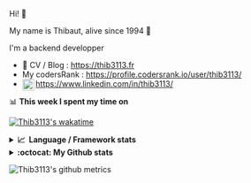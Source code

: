 Hi! 👋

My name is Thibaut, alive since 1994 🍷

I'm a backend developper

-   📝 CV / Blog : https://thib3113.fr
-   My codersRank : https://profile.codersrank.io/user/thib3113/
-   <a href="https://www.linkedin.com/in/thib3113/"><img align="left" alt="Thib3113's Linkedin" width="21px" src="https://img.icons8.com/color/48/linkedin.png" /></a> https://www.linkedin.com/in/thib3113/

📊 **This week I spent my time on**

[![Thib3113's wakatime](https://github-readme-stats.vercel.app/api/wakatime?username=thib3113&layout=default&theme=dracula&langs_count=6&hide_title=true&hide_border=true)](https://wakatime.com/@thib3113)

<details>
  <summary><b>📈&nbsp;&nbsp;Language&nbsp;/&nbsp;Framework stats</b></summary>
  <br/>  
  <a href='https://profile.codersrank.io/user/thib3113/'>
  <img src='http://cr-skills-chart-widget.azurewebsites.net/api/api?username=thib3113&padding=30&skills=php,batchfile,javascript,less,mysql,reactjs,scss,shell,typescript,vue'>
  </a>
</details>

<details>
  <summary><b>:octocat: My Github stats</b></summary>
  <br/>  
  
  <img src="https://github-readme-stats.vercel.app/api?username=thib3113&theme=dracula&show_icons=true&" alt="Thib3113's GitHub stats" />

<!--START_SECTION:activity-->

1. 🚀 Published release [crowdsec-client-scenarios/v0.0.13](https://github.com/thib3113/node-crowdsec/releases/tag/crowdsec-client-scenarios/v0.0.13) in [thib3113/node-crowdsec](https://github.com/thib3113/node-crowdsec)
2. 🎉 Merged PR [#31](https://github.com/thib3113/node-crowdsec/pull/31) in [thib3113/node-crowdsec](https://github.com/thib3113/node-crowdsec)
3. 💪 Opened PR [#31](https://github.com/thib3113/node-crowdsec/pull/31) in [thib3113/node-crowdsec](https://github.com/thib3113/node-crowdsec)
4. 🎉 Merged PR [#644](https://github.com/thib3113/unifi-client/pull/644) in [thib3113/unifi-client](https://github.com/thib3113/unifi-client)
5. 🎉 Merged PR [#645](https://github.com/thib3113/unifi-client/pull/645) in [thib3113/unifi-client](https://github.com/thib3113/unifi-client)
 <!--END_SECTION:activity-->

</details>

![Thib3113's github metrics](https://gist.githubusercontent.com/thib3113/83a96e16f8bca103f1b0e376186c66ec/raw/github-metrics.svg)
